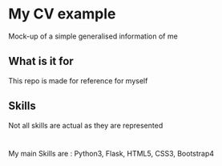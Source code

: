 # My CV example
Mock-up of a simple generalised information of me
## What is it for
This repo is made for reference for myself
## Skills
Not all skills are actual as they are represented
#
My main Skills are : Python3, Flask, HTML5, CSS3, Bootstrap4



